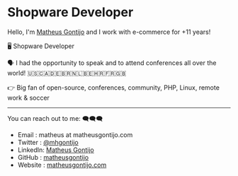 # Shopware Developer

Hello, I'm [Matheus Gontijo](https://www.matheusgontijo.com/) and I work with e-commerce for +11 years!

🖥️ Shopware Developer

🗣️ I had the opportunity to speak and to attend conferences all over the world! 🇺🇸🇨🇦🇩🇪🇧🇷🇳🇱🇧🇪🇭🇷🇫🇷🇬🇧

👉 Big fan of open-source, conferences, community, PHP, Linux, remote work & soccer

------


You can reach out to me: 🗨️🗨️🗨️
- Email   : matheus at matheusgontijo.com
- Twitter : [@mhgontijo](https://twitter.com/mhgontijo)
- LinkedIn: [Matheus Gontijo](https://www.linkedin.com/in/matheus-gontijo-95989a70/)
- GitHub  : [matheusgontijo](https://github.com/matheusgontijo)
- Website : [matheusgontijo.com](https://www.matheusgontijo.com)
